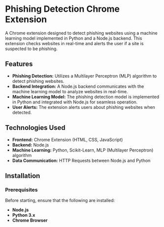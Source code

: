 # Phishing Detection Chrome Extension

A Chrome extension designed to detect phishing websites using a machine learning model implemented in Python and a Node.js backend. This extension checks websites in real-time and alerts the user if a site is suspected to be phishing.

## Features

- **Phishing Detection:** Utilizes a Multilayer Perceptron (MLP) algorithm to detect phishing websites.
- **Backend Integration:** A Node.js backend communicates with the machine learning model to analyze websites in real-time.
- **Machine Learning Model:** The phishing detection model is implemented in Python and integrated with Node.js for seamless operation.
- **User Alerts:** The extension alerts users about phishing websites when detected.

## Technologies Used

- **Frontend:** Chrome Extension (HTML, CSS, JavaScript)
- **Backend:** Node.js
- **Machine Learning:** Python, Scikit-Learn, MLP (Multilayer Perceptron) algorithm
- **Data Communication:** HTTP Requests between Node.js and Python

## Installation

### Prerequisites

Before starting, ensure that the following are installed:

- **Node.js**
- **Python 3.x**
- **Chrome Browser**

